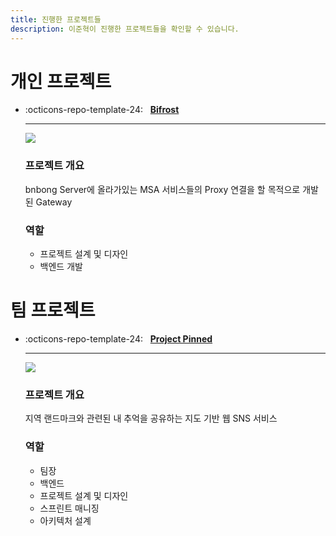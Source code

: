 ```yaml
---
title: 진행한 프로젝트들
description: 이준혁이 진행한 프로젝트들을 확인할 수 있습니다.
---
```


# 개인 프로젝트

<div class="grid cards" markdown>

-   :octicons-repo-template-24: &nbsp; __[Bifrost](bifrost.md)__

    ---

    <img src="https://img.shields.io/badge/java-%23ED8B00?style=flat-square&logo=openjdk&logoColor=white"/>

    ### 프로젝트 개요

    bnbong Server에 올라가있는 MSA 서비스들의 Proxy 연결을 할 목적으로 개발된 Gateway

    ### 역할

    - 프로젝트 설계 및 디자인
    - 백엔드 개발

</div>

# 팀 프로젝트

<div class="grid cards" markdown>

-   :octicons-repo-template-24: &nbsp; __[Project Pinned](project-pinned.md)__

    ---

    <img src="https://img.shields.io/badge/python-3670A0?style=flat-square&logo=Python&logoColor=ffdd54"/>

    ### 프로젝트 개요

    지역 랜드마크와 관련된 내 추억을 공유하는 지도 기반 웹 SNS 서비스

    ### 역할

    - 팀장
    - 백엔드
    - 프로젝트 설계 및 디자인
    - 스프린트 매니징
    - 아키텍처 설계

</div>
